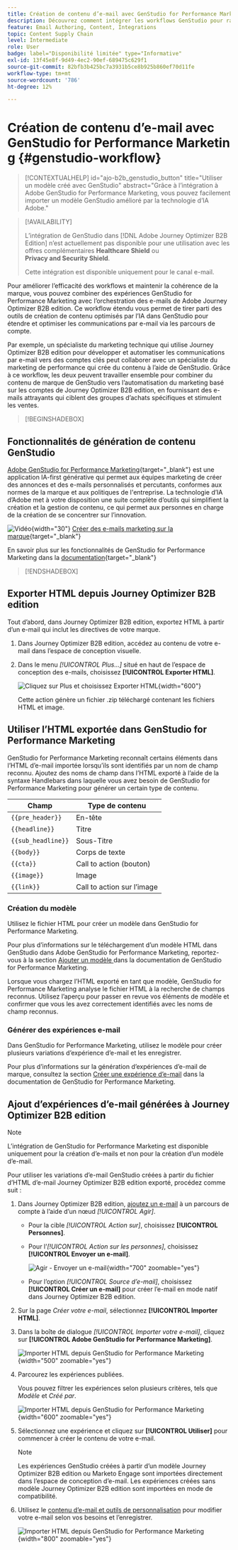 ```yaml
---
title: Création de contenu d’e-mail avec GenStudio for Performance Marketing
description: Découvrez comment intégrer les workflows GenStudio pour rationaliser la conception de l’expérience e-mail.
feature: Email Authoring, Content, Integrations
topic: Content Supply Chain
level: Intermediate
role: User
badge: label="Disponibilité limitée" type="Informative"
exl-id: 13f45e8f-9d49-4ec2-90ef-689475c629f1
source-git-commit: 82bfb3b425bc7a3931b5ce8b925b860ef70d11fe
workflow-type: tm+mt
source-wordcount: '786'
ht-degree: 12%

---
```


# Création de contenu d’e-mail avec GenStudio for Performance Marketing {#genstudio-workflow}

>[!CONTEXTUALHELP]
>id="ajo-b2b_genstudio_button"
>title="Utiliser un modèle créé avec GenStudio"
>abstract="Grâce à l’intégration à Adobe GenStudio for Performance Marketing, vous pouvez facilement importer un modèle GenStudio amélioré par la technologie d’IA Adobe."

>[!AVAILABILITY]
>
>L’intégration de GenStudio dans [!DNL Adobe Journey Optimizer B2B Edition] n’est actuellement pas disponible pour une utilisation avec les offres complémentaires **Healthcare Shield** ou **Privacy and Security Shield**.
>
>Cette intégration est disponible uniquement pour le canal e-mail.

Pour améliorer l’efficacité des workflows et maintenir la cohérence de la marque, vous pouvez combiner des expériences GenStudio for Performance Marketing avec l’orchestration des e-mails de Adobe Journey Optimizer B2B edition. Ce workflow étendu vous permet de tirer parti des outils de création de contenu optimisés par l’IA dans GenStudio pour étendre et optimiser les communications par e-mail via les parcours de compte.

Par exemple, un spécialiste du marketing technique qui utilise Journey Optimizer B2B edition pour développer et automatiser les communications par e-mail vers des comptes clés peut collaborer avec un spécialiste du marketing de performance qui crée du contenu à l’aide de GenStudio. Grâce à ce workflow, les deux peuvent travailler ensemble pour combiner du contenu de marque de GenStudio vers l’automatisation du marketing basé sur les comptes de Journey Optimizer B2B edition, en fournissant des e-mails attrayants qui ciblent des groupes d’achats spécifiques et stimulent les ventes.

>[!BEGINSHADEBOX]

## Fonctionnalités de génération de contenu GenStudio

[Adobe GenStudio for Performance Marketing](https://business.adobe.com/fr/products/genstudio-for-performance-marketing.html){target="_blank"} est une application IA-first générative qui permet aux équipes marketing de créer des annonces et des e-mails personnalisés et percutants, conformes aux normes de la marque et aux politiques de l&#39;entreprise. La technologie d’IA d’Adobe met à votre disposition une suite complète d’outils qui simplifient la création et la gestion de contenu, ce qui permet aux personnes en charge de la création de se concentrer sur l’innovation.

![Vidéo](../../assets/do-not-localize/icon-video.svg){width="30"} [Créer des e-mails marketing sur la marque](https://experienceleague.adobe.com/fr/docs/genstudio-for-performance-marketing-learn/tutorials/creating-experiences/creating-on-brand-emails){target="_blank"}

En savoir plus sur les fonctionnalités de GenStudio for Performance Marketing dans la [documentation](https://experienceleague.adobe.com/fr/docs/genstudio-for-performance-marketing/user-guide/home){target="_blank"}

>[!ENDSHADEBOX]

## Exporter HTML depuis Journey Optimizer B2B edition

Tout d’abord, dans Journey Optimizer B2B edition, exportez HTML à partir d’un e-mail qui inclut les directives de votre marque.

1. Dans Journey Optimizer B2B edition, accédez au contenu de votre e-mail dans l’espace de conception visuelle.

1. Dans le menu _[!UICONTROL Plus...]_ situé en haut de l’espace de conception des e-mails, choisissez **[!UICONTROL Exporter HTML]**.

   ![Cliquez sur Plus et choisissez Exporter HTML](./assets/email-export-html.png){width="600"}

   Cette action génère un fichier .zip téléchargé contenant les fichiers HTML et image.

## Utiliser l’HTML exportée dans GenStudio for Performance Marketing

GenStudio for Performance Marketing reconnaît certains éléments dans l’HTML d’e-mail importée lorsqu’ils sont identifiés par un nom de champ reconnu. Ajoutez des noms de champ dans l’HTML exporté à l’aide de la syntaxe Handlebars dans laquelle vous avez besoin de GenStudio for Performance Marketing pour générer un certain type de contenu.

| Champ | Type de contenu |
| ----------------- | ------------------------- |
| `{{pre_header}}` | En-tête |
| `{{headline}}` | Titre |
| `{{sub_headline}}` | Sous-Titre |
| `{{body}}` | Corps de texte |
| `{{cta}}` | Call to action (bouton) |
| `{{image}}` | Image |
| `{{link}}` | Call to action sur l’image |

### Création du modèle

Utilisez le fichier HTML pour créer un modèle dans GenStudio for Performance Marketing.

Pour plus d’informations sur le téléchargement d’un modèle HTML dans GenStudio dans Adobe GenStudio for Performance Marketing, reportez-vous à la section [ Ajouter un modèle ](https://experienceleague.adobe.com/fr/docs/genstudio-for-performance-marketing/user-guide/content/templates/use-templates#add-a-template) dans la documentation de GenStudio for Performance Marketing.

Lorsque vous chargez l’HTML exporté en tant que modèle, GenStudio for Performance Marketing analyse le fichier HTML à la recherche de champs reconnus. Utilisez l’aperçu pour passer en revue vos éléments de modèle et confirmer que vous les avez correctement identifiés avec les noms de champ reconnus.

### Générer des expériences e-mail

Dans GenStudio for Performance Marketing, utilisez le modèle pour créer plusieurs variations d’expérience d’e-mail et les enregistrer.

Pour plus d’informations sur la génération d’expériences d’e-mail de marque, consultez la section [Créer une expérience d’e-mail](https://experienceleague.adobe.com/fr/docs/genstudio-for-performance-marketing/user-guide/create/create-email-experience) dans la documentation de GenStudio for Performance Marketing.

## Ajout d’expériences d’e-mail générées à Journey Optimizer B2B edition

>[!NOTE]
>
>L’intégration de GenStudio for Performance Marketing est disponible uniquement pour la création d’e-mails et non pour la création d’un modèle d’e-mail.

Pour utiliser les variations d’e-mail GenStudio créées à partir du fichier d’HTML d’e-mail Journey Optimizer B2B edition exporté, procédez comme suit :

1. Dans Journey Optimizer B2B edition, [ajoutez un e-mail](./add-email.md) à un parcours de compte à l’aide d’un nœud _[!UICONTROL Agir]_.

   * Pour la cible _[!UICONTROL Action sur]_, choisissez **[!UICONTROL Personnes]**.

   * Pour l’_[!UICONTROL Action sur les personnes]_, choisissez **[!UICONTROL Envoyer un e-mail]**.

     ![Agir - Envoyer un e-mail](./assets/journey-node-send-email.png){width="700" zoomable="yes"}

   * Pour l’option _[!UICONTROL Source d’e-mail]_, choisissez **[!UICONTROL Créer un e-mail]** pour créer l’e-mail en mode natif dans Journey Optimizer B2B edition.

1. Sur la page _Créer votre e-mail_, sélectionnez **[!UICONTROL Importer HTML]**.

1. Dans la boîte de dialogue _[!UICONTROL Importer votre e-mail]_, cliquez sur **[!UICONTROL Adobe GenStudio for Performance Marketing]**.

   ![Importer HTML depuis GenStudio for Performance Marketing](./assets/email-import-html-genstudio.png){width="500" zoomable="yes"}

1. Parcourez les expériences publiées.

   Vous pouvez filtrer les expériences selon plusieurs critères, tels que _Modèle_ et _Créé par_.

   ![Importer HTML depuis GenStudio for Performance Marketing](./assets/email-import-select-gen-studio-experience.png){width="600" zoomable="yes"}

1. Sélectionnez une expérience et cliquez sur **[!UICONTROL Utiliser]** pour commencer à créer le contenu de votre e-mail.

   >[!NOTE]
   >
   >Les expériences GenStudio créées à partir d’un modèle Journey Optimizer B2B edition ou Marketo Engage sont importées directement dans l’espace de conception d’e-mail. Les expériences créées sans modèle Journey Optimizer B2B edition sont importées en mode de compatibilité.

1. Utilisez le [contenu d’e-mail et outils de personnalisation](./email-authoring.md) pour modifier votre e-mail selon vos besoins et l’enregistrer.

   ![Importer HTML depuis GenStudio for Performance Marketing](./assets/email-imported-experience.png){width="800" zoomable="yes"}
